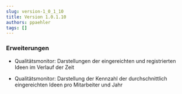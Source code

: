 ```yaml
---
slug: version-1_0_1_10
title: Version 1.0.1.10
authors: ppaehler
tags: []
---
```


### Erweiterungen

- Qualitätsmonitor: Darstellungen der eingereichten und registrierten Ideen im Verlauf der Zeit

- Qualitätsmonitor: Darstellung der Kennzahl der durchschnittlich eingereichten Ideen pro Mitarbeiter und Jahr
